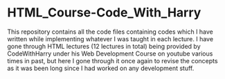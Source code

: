 # HTML_Course-Code_With_Harry
This repository contains all the code files containing codes which I have written while implementing whatever I was taught in each lecture.
I have gone through HTML lectures (12 lectures in total) being provided by CodeWithHarry under his Web Development Course on youtube various times in past, but here I gone through it once again to revise the concepts as it was been long since I had worked on any development stuff.
